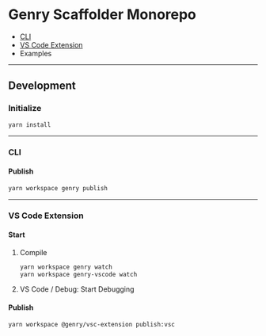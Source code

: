 # Genry Scaffolder Monorepo

-   [CLI](https://www.npmjs.com/package/genry)
-   [VS Code Extension](https://marketplace.visualstudio.com/items?itemName=krickray.genry-vscode)
-   Examples

---

## Development

### Initialize

```sh
yarn install
```

---

### CLI

#### Publish

```sh
yarn workspace genry publish
```

---

### VS Code Extension

#### Start

1. Compile
    ```sh
    yarn workspace genry watch
    yarn workspace genry-vscode watch
    ```
1. VS Code / Debug: Start Debugging

#### Publish

```sh
yarn workspace @genry/vsc-extension publish:vsc
```
